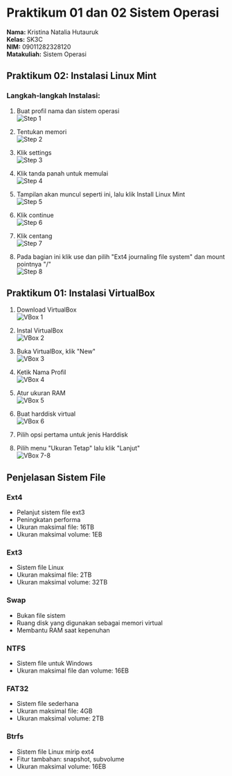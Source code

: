 # Praktikum 01 dan 02 Sistem Operasi

**Nama:** Kristina Natalia Hutauruk  
**Kelas:** SK3C  
**NIM:** 09011282328120  
**Matakuliah:** Sistem Operasi  

## Praktikum 02: Instalasi Linux Mint

### Langkah-langkah Instalasi:

1. Buat profil nama dan sistem operasi  
   ![Step 1](https://github.com/kristinanatalia/praktikum_SistemOperasi/blob/main/Picture1.png)

2. Tentukan memori  
   ![Step 2](https://github.com/kristinanatalia/praktikum_SistemOperasi/blob/main/Picture2.png)

3. Klik settings  
   ![Step 3](https://github.com/kristinanatalia/praktikum_SistemOperasi/blob/main/Picture3.png)

4. Klik tanda panah untuk memulai  
   ![Step 4](https://github.com/kristinanatalia/praktikum_SistemOperasi/blob/main/Picture4.png)

5. Tampilan akan muncul seperti ini, lalu klik Install Linux Mint  
   ![Step 5](https://github.com/kristinanatalia/praktikum_SistemOperasi/blob/main/Picture5.jpg)

6. Klik continue  
   ![Step 6](https://github.com/kristinanatalia/praktikum_SistemOperasi/blob/main/Picture6.png)

7. Klik centang  
   ![Step 7](https://github.com/kristinanatalia/praktikum_SistemOperasi/blob/main/Picture7.png)

8. Pada bagian ini klik use dan pilih "Ext4 journaling file system" dan mount pointnya "/"  
   ![Step 8](https://github.com/kristinanatalia/praktikum_SistemOperasi/blob/main/Picture8.png)

## Praktikum 01: Instalasi VirtualBox

1. Download VirtualBox  
   ![VBox 1](https://github.com/kristinanatalia/praktikum_SistemOperasi/blob/main/Picture9.png)

2. Instal VirtualBox  
   ![VBox 2](https://github.com/kristinanatalia/praktikum_SistemOperasi/blob/main/Picture10.png)

3. Buka VirtualBox, klik "New"  
   ![VBox 3](https://github.com/kristinanatalia/praktikum_SistemOperasi/blob/main/Picture11.png)

4. Ketik Nama Profil  
   ![VBox 4](https://github.com/kristinanatalia/praktikum_SistemOperasi/blob/main/Picture12.png)

5. Atur ukuran RAM  
   ![VBox 5](https://github.com/kristinanatalia/praktikum_SistemOperasi/blob/main/Picture13.png)

6. Buat harddisk virtual  
   ![VBox 6](https://github.com/kristinanatalia/praktikum_SistemOperasi/blob/main/Picture14.png)

7. Pilih opsi pertama untuk jenis Harddisk  
8. Pilih menu "Ukuran Tetap" lalu klik "Lanjut"  
   ![VBox 7-8](https://github.com/kristinanatalia/praktikum_SistemOperasi/blob/main/Picture15.jpg)

## Penjelasan Sistem File

### Ext4
- Pelanjut sistem file ext3
- Peningkatan performa
- Ukuran maksimal file: 16TB
- Ukuran maksimal volume: 1EB

### Ext3
- Sistem file Linux
- Ukuran maksimal file: 2TB
- Ukuran maksimal volume: 32TB

### Swap
- Bukan file sistem
- Ruang disk yang digunakan sebagai memori virtual
- Membantu RAM saat kepenuhan

### NTFS
- Sistem file untuk Windows
- Ukuran maksimal file dan volume: 16EB

### FAT32
- Sistem file sederhana
- Ukuran maksimal file: 4GB
- Ukuran maksimal volume: 2TB

### Btrfs
- Sistem file Linux mirip ext4
- Fitur tambahan: snapshot, subvolume
- Ukuran maksimal volume: 16EB
